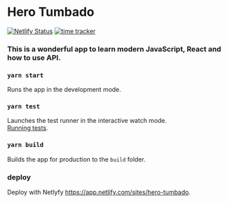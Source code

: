 # Hero Tumbado

[![Netlify Status](https://api.netlify.com/api/v1/badges/6d29ddcc-33e6-4337-85e8-95e89ae4df04/deploy-status)](https://app.netlify.com/sites/tumbaete-hero/deploys)
[![time tracker](https://wakatime.com/badge/github/manumorante/superheros.svg)](https://wakatime.com/badge/github/manumorante/superheros)

### This is a wonderful app to learn modern JavaScript, React and how to use API.

### `yarn start`

Runs the app in the development mode.

### `yarn test`

Launches the test runner in the interactive watch mode.<br />
[Running tests](https://facebook.github.io/create-react-app/docs/running-tests).

### `yarn build`

Builds the app for production to the `build` folder.

### deploy

Deploy with Netlyfy https://app.netlify.com/sites/hero-tumbado.
